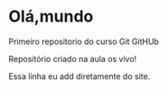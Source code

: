# Olá,mundo
 Primeiro repositorio do curso Git GitHUb

Repositório criado na aula os vivo!

Essa linha eu add diretamente do site.

